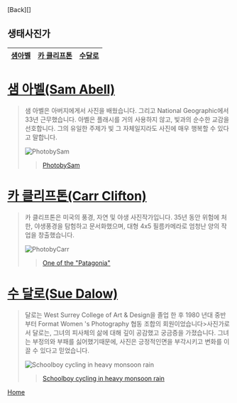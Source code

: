 <a name=Home>
[Back][]



## 생태사진가

[Back]:https://github.com/GeekInTheClass/PhotographerCategorization/blob/master/README.md
[PhotobySam]:https://static1.squarespace.com/static/530b605fe4b0b726cf1271a1/530b6d90e4b0695e5144fc82/538e0906e4b06ebda7fca912/1401817362033/107.Dorymenprime+copy.jpg?format=1500w

[PhotobyCarr]: https://www.plumasarts.org/capitol/images/clifton/108-382-CHE.jpg
[One of the "Patagonia"]: http://www.carrclifton.com/patagonia/photos-pi_49.html

[Schoolboy cycling in heavy monsoon rain]:http://notanothercyclingforum.net/bikereader/BR%20pics/darlowpics/fullsize/2982.jpg

<a href="#Sam">샘아벨</a> | <a href="#Carr">카 클리프톤</a> | <a href="#Sue">수달로</a>
-----|-----|------
<a name="Sam">

# [샘 아벨(Sam Abell)](http://samabell.com/biography/)

>샘 아벨은 아버지에게서 사진을 배웠습니다. 그리고 National Geographic에서 33년 근무했습니다. 아벨은 플래시를 거의 사용하지 않고, 빛과의 순수한 교감을 선호합니다. 그의 유일한 주제가 빛 그 자체일지라도 사진에 매우 행복할 수 있다고 말합니다.
>
>![PhotobySam][]
>>[PhotobySam][]

<a name="Carr">

# [카 클리프톤(Carr Clifton)](https://en.wikipedia.org/wiki/Carr_Clifton)

>카 클리프톤은 미국의 풍경, 자연 및 야생 사진작가입니다. 35년 동안 위험에 처한, 야생풍경을 탐험하고 문서화했으며, 대형 4x5 필름카메라로 엄청난 양의 작업을 창출했습니다.
>
>![PhotobyCarr][]
>>[One of the "Patagonia"][]

<a name="Sue">

# [수 달로(Sue Dalow)](https://en.wikipedia.org/wiki/Sue_Darlow)

>달로는 West Surrey College of Art & Design을 졸업 한 후 1980 년대 중반부터 Format Women 's Photography 협동 조합의 회원이었습니다>사진가로서 달로는, 그녀의 피사체의 삶에 대해 깊이 공감했고 궁금증을 가졌습니다. 그녀는 부정의와 부패를 싫어했기때문에, 사진은 긍정적인면을 부각시키고 변화를 이끌 수 있다고 믿었습니다.
>
>![Schoolboy cycling in heavy monsoon rain][]
>>[Schoolboy cycling in heavy monsoon rain][]


<a href=#Home>Home</a>
